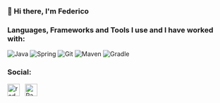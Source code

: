 ### 👋 Hi there, I'm Federico

<!--
**xFEF0/xFEF0** is a ✨ _special_ ✨ repository because its `README.md` (this file) appears on your GitHub profile.

Here are some ideas to get you started:

- 🔭 I’m currently working on ...
- 🌱 I’m currently learning ...
- 👯 I’m looking to collaborate on ...
- 🤔 I’m looking for help with ...
- 💬 Ask me about ...
- 📫 How to reach me: ...
- 😄 Pronouns: ...
- ⚡ Fun fact: ...
-->

### Languages, Frameworks and Tools I use and I have worked with:
![Java](https://img.shields.io/badge/-Java-222222?style=flat&logo=java)
![Spring](https://img.shields.io/badge/-Spring-222222?style=flat&logo=spring)
![Git](https://img.shields.io/badge/-Git-111111?style=flat&logo=git&logoColor=F05032)
![Maven](https://img.shields.io/badge/-Maven-111111?style=flat&logo=apache-maven&logoColor=C71A36)
![Gradle](https://img.shields.io/badge/-Gradle-111111?style=flat&logo=gradle&logoColor=02303A)


### Social:
<a href="https://www.linkedin.com/in/federicoramayo" target="_blank"><img align="center" src="https://cdn.jsdelivr.net/npm/simple-icons@3.0.1/icons/linkedin.svg" alt="radu-alexandru-bulai" height="28" width="28" /></a>&nbsp;&nbsp;
<a href="https://www.hackerrank.com/ramayo_fede" target="_blank"><img align="center" src="https://cdn.jsdelivr.net/npm/simple-icons@3.0.1/icons/hackerrank.svg" alt="RaduAlexandruB" height="28" width="28" /></a>&nbsp;&nbsp;
